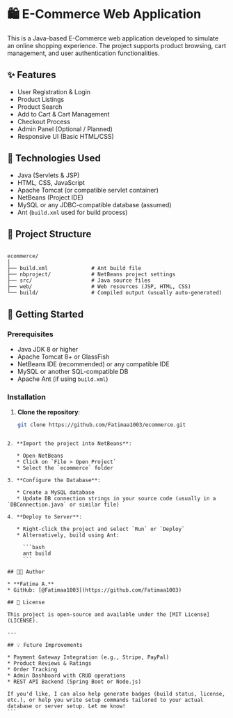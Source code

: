 
# 🛍️ E-Commerce Web Application

This is a Java-based E-Commerce web application developed to simulate an online shopping experience. The project supports product browsing, cart management, and user authentication functionalities.

## ✨ Features

- User Registration & Login
- Product Listings
- Product Search
- Add to Cart & Cart Management
- Checkout Process
- Admin Panel (Optional / Planned)
- Responsive UI (Basic HTML/CSS)

## 🔧 Technologies Used

- Java (Servlets & JSP)
- HTML, CSS, JavaScript
- Apache Tomcat (or compatible servlet container)
- NetBeans (Project IDE)
- MySQL or any JDBC-compatible database (assumed)
- Ant (`build.xml` used for build process)

## 📁 Project Structure

```

ecommerce/
│
├── build.xml              # Ant build file
├── nbproject/             # NetBeans project settings
├── src/                   # Java source files
├── web/                   # Web resources (JSP, HTML, CSS)
└── build/                 # Compiled output (usually auto-generated)

````

## 🚀 Getting Started

### Prerequisites

- Java JDK 8 or higher
- Apache Tomcat 8+ or GlassFish
- NetBeans IDE (recommended) or any compatible IDE
- MySQL or another SQL-compatible DB
- Apache Ant (if using `build.xml`)

### Installation

1. **Clone the repository**:
   ```bash
   git clone https://github.com/Fatimaa1003/ecommerce.git
````

2. **Import the project into NetBeans**:

   * Open NetBeans
   * Click on `File > Open Project`
   * Select the `ecommerce` folder

3. **Configure the Database**:

   * Create a MySQL database
   * Update DB connection strings in your source code (usually in a `DBConnection.java` or similar file)

4. **Deploy to Server**:

   * Right-click the project and select `Run` or `Deploy`
   * Alternatively, build using Ant:

     ```bash
     ant build
     ```

## 👩‍💻 Author

* **Fatima A.**
* GitHub: [@Fatimaa1003](https://github.com/Fatimaa1003)

## 📜 License

This project is open-source and available under the [MIT License](LICENSE).

---

## 💡 Future Improvements

* Payment Gateway Integration (e.g., Stripe, PayPal)
* Product Reviews & Ratings
* Order Tracking
* Admin Dashboard with CRUD operations
* REST API Backend (Spring Boot or Node.js)

If you'd like, I can also help generate badges (build status, license, etc.), or help you write setup commands tailored to your actual database or server setup. Let me know!
```
